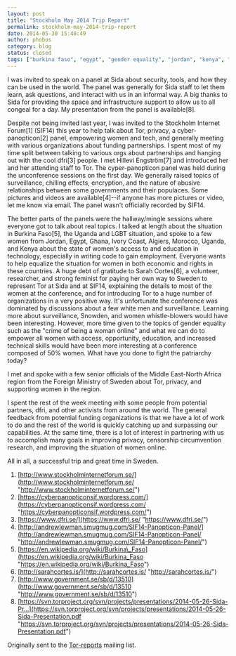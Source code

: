```yaml
---
layout: post
title: "Stockholm May 2014 Trip Report"
permalink: stockholm-may-2014-trip-report
date: 2014-05-30 15:40:49
author: phobos
category: blog
status: closed
tags: ["burkina faso", "egypt", "gender equality", "jordan", "kenya", "panel talks", "stockholm", "stockholm internet forum", "sweden", "uganda"]
---
```


I was invited to speak on a panel at Sida about security, tools, and how they can be used in the world. The panel was generally for Sida staff to let them learn, ask questions, and interact with us in an informal way. A big thanks to Sida for providing the space and infrastructure support to allow us to all congeal for a day. My presentation from the panel is available[8].

Despite not being invited last year, I was invited to the Stockholm Internet Forum[1] (SIF14) this year to help talk about Tor, privacy, a cyber-panopticon[2] panel, empowering women and tech, and generally meeting with various organizations about funding partnerships. I spent most of my time split between talking to various orgs about partnerships and hanging out with the cool dfri[3] people. I met Hillevi Engström[7] and introduced her and her attending staff to Tor. The cyper-panopticon panel was held during the unconference sessions on the first day. We generally raised topics of surveillance, chilling effects, encryption, and the nature of abusive relationships between some governments and their populaces. Some pictures and videos are available[4]--if anyone has more pictures or video, let me know via email. The panel wasn't officially recorded by SIF14.

The better parts of the panels were the hallway/mingle sessions where everyone got to talk about real topics. I talked at length about the situation in Burkina Faso[5], the Uganda and LGBT situation, and spoke to a few women from Jordan, Egypt, Ghana, Ivory Coast, Algiers, Morocco, Uganda, and Kenya about the state of women's access to and education in technology, especially in writing code to gain employment. Everyone wants to help equalize the situation for women in both economic and rights in these countries. A huge debt of gratitude to Sarah Cortes[6], a volunteer, researcher, and strong feminist for paying her own way to Sweden to represent Tor at Sida and at SIF14, explaining the details to most of the women at the conference, and for introducing Tor to a huge number of organizations in a very positive way. It's unfortunate the conference was dominated by discussions about a few white men and surveillance. Learning more about surveillance, Snowden, and women whistle-blowers would have been interesting. However, more time given to the topics of gender equality such as the "crime of being a woman online" and what we can do to empower all women with access, opportunity, education, and increased technical skills would have been more interesting at a conference composed of 50% women. What have you done to fight the patriarchy today?

I met and spoke with a few senior officials of the Middle East-North Africa region from the Foreign Ministry of Sweden about Tor, privacy, and supporting women in the region.

I spent the rest of the week meeting with some people from potential partners, dfri, and other activists from around the world. The general feedback from potential funding organizations is that we have a lot of work to do and the rest of the world is quickly catching up and surpassing our capabilities. At the same time, there is a lot of interest in partnering with us to accomplish many goals in improving privacy, censorship circumvention research, and improving the situation of women online.

All in all, a successful trip and great time in Sweden.

1. [http://www.stockholminternetforum.se/](http://www.stockholminternetforum.se/ "http://www.stockholminternetforum.se/")  
 2. [https://cyberpanopticonsif.wordpress.com/](https://cyberpanopticonsif.wordpress.com/ "https://cyberpanopticonsif.wordpress.com/")  
 3. [https://www.dfri.se/](https://www.dfri.se/ "https://www.dfri.se/")  
 4. [http://andrewlewman.smugmug.com/SIF14-Panopticon-Panel/](http://andrewlewman.smugmug.com/SIF14-Panopticon-Panel/ "http://andrewlewman.smugmug.com/SIF14-Panopticon-Panel/")  
 5. [https://en.wikipedia.org/wiki/Burkina\_Faso](https://en.wikipedia.org/wiki/Burkina_Faso "https://en.wikipedia.org/wiki/Burkina_Faso")  
 6. [http://sarahcortes.is/](http://sarahcortes.is/ "http://sarahcortes.is/")  
 7. [http://www.government.se/sb/d/13510](http://www.government.se/sb/d/13510 "http://www.government.se/sb/d/13510")  
 8. [https://svn.torproject.org/svn/projects/presentations/2014-05-26-Sida-Pr...](https://svn.torproject.org/svn/projects/presentations/2014-05-26-Sida-Presentation.pdf "https://svn.torproject.org/svn/projects/presentations/2014-05-26-Sida-Presentation.pdf")

Originally sent to the [Tor-reports](https://lists.torproject.org/pipermail/tor-reports/2014-May/000538.html) mailing list.
